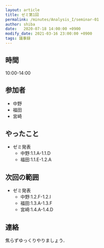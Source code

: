 ```yaml
---
layout: article
title: ゼミ第1回
permalink: /minutes/Analysis_I/seminar-01
author: shiba
date:   2020-07-18 14:00:00 +0900
modify_date: 2021-03-16 23:00:00 +0900
tags: 議事録
---
```


## 時間

10:00-14:00

## 参加者

- 中野
- 福田
- 宮崎

## やったこと

- ゼミ発表
  - 中野:1.1.A-1.1.D
  - 福田:1.1.E-1.2.A

## 次回の範囲

- ゼミ発表
  - 中野:1.2.F-1.2.I
  - 福田:1.3.A-1.3.F
  - 宮崎:1.4.A-1.4.D

## 連絡

焦らずゆっくりやりましょう．